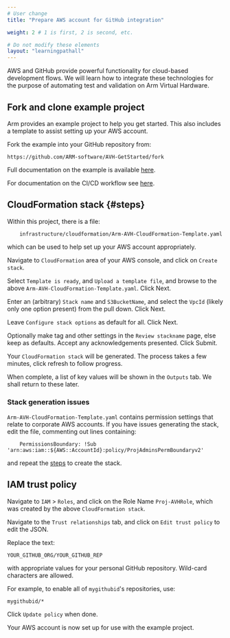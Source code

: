 ```yaml
---
# User change
title: "Prepare AWS account for GitHub integration"

weight: 2 # 1 is first, 2 is second, etc.

# Do not modify these elements
layout: "learningpathall"
---
```

AWS and GitHub provide powerful functionality for cloud-based development flows. We will learn how to integrate these technologies for the purpose of automating test and validation on Arm Virtual Hardware.

## Fork and clone example project

Arm provides an example project to help you get started. This also includes a template to assist setting up your AWS account.

Fork the example into your GitHub repository from:
```url
https://github.com/ARM-software/AVH-GetStarted/fork
```
Full documentation on the example is available [here](https://arm-software.github.io/AVH/main/examples/html/GetStarted.html).

For documentation on the CI/CD workflow see [here](https://arm-software.github.io/AVH/main/examples/html/GetStarted.html#GS_SetupCI).

## CloudFormation stack {#steps}

Within this project, there is a file:
```output
    infrastructure/cloudformation/Arm-AVH-CloudFormation-Template.yaml
```
which can be used to help set up your AWS account appropriately.

Navigate to `CloudFormation` area of your AWS console, and click on `Create stack`.

Select `Template is ready`, and `Upload a template file`, and browse to the above `Arm-AVH-CloudFormation-Template.yaml`. Click Next.

Enter an (arbitrary) `Stack name` and `S3BucketName`, and select the `VpcId` (likely only one option present) from the pull down. Click Next.

Leave `Configure stack options` as default for all. Click Next.

Optionally make tag and other settings in the `Review stackname` page, else keep as defaults. Accept any acknowledgements presented. Click Submit.

Your `CloudFormation stack` will be generated. The process takes a few minutes, click refresh to follow progress.

When complete, a list of key values will be shown in the `Outputs` tab. We shall return to these later.

### Stack generation issues

`Arm-AVH-CloudFormation-Template.yaml` contains permission settings that relate to corporate AWS accounts. If you have issues generating the stack, edit the file, commenting out lines containing:
```
    PermissionsBoundary: !Sub 'arn:aws:iam::${AWS::AccountId}:policy/ProjAdminsPermBoundaryv2'
```
and repeat the [steps](#steps) to create the stack.

## IAM trust policy

Navigate to `IAM` > `Roles`, and click on the Role Name `Proj-AVHRole`, which was created by the above `CloudFormation stack`.

Navigate to the `Trust relationships` tab, and click on `Edit trust policy` to edit the JSON.

Replace the text:
```console
YOUR_GITHUB_ORG/YOUR_GITHUB_REP
```
with appropriate values for your personal GitHub repository. Wild-card characters are allowed.

For example, to enable all of `mygithubid`'s repositories, use:
```console
mygithubid/*
```
Click `Update policy` when done.

Your AWS account is now set up for use with the example project.
